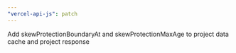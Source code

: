 ```yaml
---
"vercel-api-js": patch
---
```


Add skewProtectionBoundaryAt and skewProtectionMaxAge to project data cache and project response